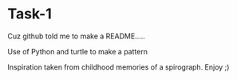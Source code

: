# Task-1

Cuz github told me to make a README.....

Use of Python and turtle to make a pattern

Inspiration taken from childhood memories of a spirograph.
Enjoy ;)
